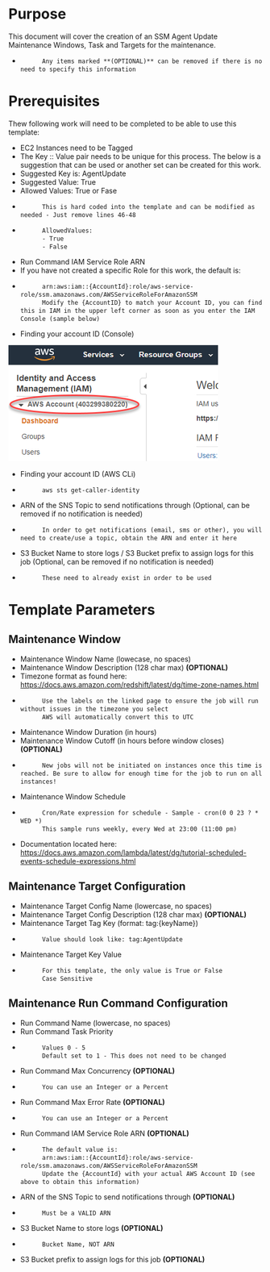 # Purpose

This document will cover the creation of an SSM Agent Update Maintenance Windows, Task and Targets for the maintenance.

*           Any items marked **(OPTIONAL)** can be removed if there is no need to specify this information

# Prerequisites

Thew following work will need to be completed to be able to use this template:

* EC2 Instances need to be Tagged
* The Key :: Value pair needs to be unique for this process. The below is a suggestion that can be used or another set can be created for this work.
* Suggested Key is: AgentUpdate
* Suggested Value: True
* Allowed Values: True or Fase
*           This is hard coded into the template and can be modified as needed - Just remove lines 46-48
*           AllowedValues:
            - True
            - False
* Run Command IAM Service Role ARN
* If you have not created a specific Role for this work, the default is:
*           arn:aws:iam::{AccountId}:role/aws-service-role/ssm.amazonaws.com/AWSServiceRoleForAmazonSSM
            Modify the {AccountID} to match your Account ID, you can find this in IAM in the upper left corner as soon as you enter the IAM Console (sample below)
* Finding your account ID (Console)

![Console AccountId](/images/account-id-iam-console.png)

* Finding your account ID (AWS CLi)
*           aws sts get-caller-identity
* ARN of the SNS Topic to send notifications through (Optional, can be removed if no notification is needed)
*           In order to get notifications (email, sms or other), you will need to create/use a topic, obtain the ARN and enter it here
* S3 Bucket Name to store logs / S3 Bucket prefix to assign logs for this job (Optional, can be removed if no notification is needed)
*           These need to already exist in order to be used

# Template Parameters
## Maintenance Window

* Maintenance Window Name (lowecase, no spaces)
* Maintenance Window Description (128 char max) **(OPTIONAL)**
* Timezone format as found here: https://docs.aws.amazon.com/redshift/latest/dg/time-zone-names.html
*           Use the labels on the linked page to ensure the job will run without issues in the timezone you select
            AWS will automatically convert this to UTC
* Maintenance Window Duration (in hours)
* Maintenance Window Cutoff (in hours before window closes) **(OPTIONAL)**
*           New jobs will not be initiated on instances once this time is reached. Be sure to allow for enough time for the job to run on all instances!
* Maintenance Window Schedule
*           Cron/Rate expression for schedule - Sample - cron(0 0 23 ? * WED *)
            This sample runs weekly, every Wed at 23:00 (11:00 pm)
* Documentation located here: https://docs.aws.amazon.com/lambda/latest/dg/tutorial-scheduled-events-schedule-expressions.html

## Maintenance Target Configuration

* Maintenance Target Config Name (lowercase, no spaces)
* Maintenance Target Config Description (128 char max) **(OPTIONAL)**
* Maintenance Target Tag Key (format: tag:{keyName})
*           Value should look like: tag:AgentUpdate
* Maintenance Target Key Value
*           For this template, the only value is True or False
            Case Sensitive

## Maintenance Run Command Configuration

* Run Command Name (lowercase, no spaces)
* Run Command Task Priority
*           Values 0 - 5
            Default set to 1 - This does not need to be changed
* Run Command Max Concurrency **(OPTIONAL)**
*           You can use an Integer or a Percent
* Run Command Max Error Rate **(OPTIONAL)**
*           You can use an Integer or a Percent
* Run Command IAM Service Role ARN **(OPTIONAL)**
*           The default value is:
            arn:aws:iam::{AccountId}:role/aws-service-role/ssm.amazonaws.com/AWSServiceRoleForAmazonSSM
            Update the {AccountId} with your actual AWS Account ID (see above to obtain this information)
* ARN of the SNS Topic to send notifications through **(OPTIONAL)**
*           Must be a VALID ARN
* S3 Bucket Name to store logs **(OPTIONAL)**
*           Bucket Name, NOT ARN
* S3 Bucket prefix to assign logs for this job **(OPTIONAL)**
